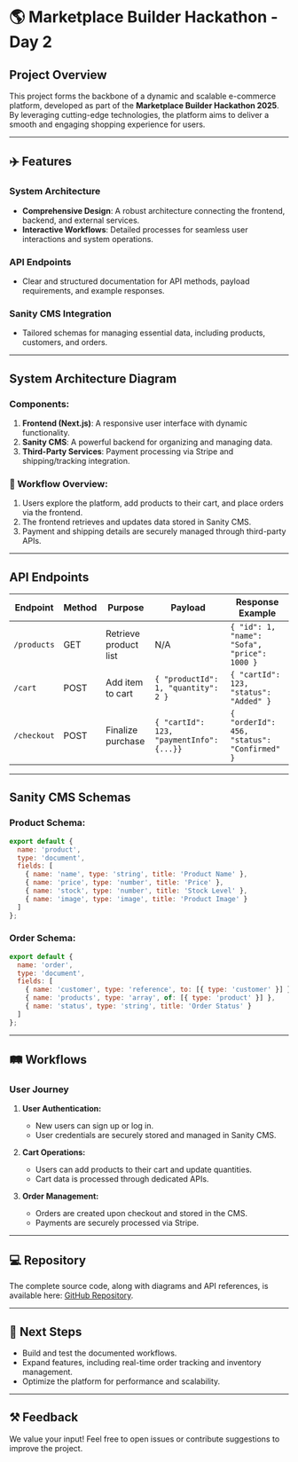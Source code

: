 # 🌎 Marketplace Builder Hackathon - Day 2

## Project Overview

This project forms the backbone of a dynamic and scalable e-commerce platform, developed as part of the **Marketplace Builder Hackathon 2025**. By leveraging cutting-edge technologies, the platform aims to deliver a smooth and engaging shopping experience for users.

---

## ✈️ Features

### System Architecture
- **Comprehensive Design**: A robust architecture connecting the frontend, backend, and external services.
- **Interactive Workflows**: Detailed processes for seamless user interactions and system operations.

### API Endpoints
- Clear and structured documentation for API methods, payload requirements, and example responses.

### Sanity CMS Integration
- Tailored schemas for managing essential data, including products, customers, and orders.

---

## System Architecture Diagram

### Components:
1. **Frontend (Next.js)**: A responsive user interface with dynamic functionality.
2. **Sanity CMS**: A powerful backend for organizing and managing data.
3. **Third-Party Services**: Payment processing via Stripe and shipping/tracking integration.

### 📢 Workflow Overview:
1. Users explore the platform, add products to their cart, and place orders via the frontend.
2. The frontend retrieves and updates data stored in Sanity CMS.
3. Payment and shipping details are securely managed through third-party APIs.

---

## API Endpoints

| Endpoint      | Method | Purpose               | Payload                                | Response Example                              |
|---------------|--------|-----------------------|----------------------------------------|----------------------------------------------|
| `/products`   | GET    | Retrieve product list | N/A                                    | `{ "id": 1, "name": "Sofa", "price": 1000 }` |
| `/cart`       | POST   | Add item to cart      | `{ "productId": 1, "quantity": 2 }` | `{ "cartId": 123, "status": "Added" }`      |
| `/checkout`   | POST   | Finalize purchase     | `{ "cartId": 123, "paymentInfo": {...}}` | `{ "orderId": 456, "status": "Confirmed" }` |

---

## Sanity CMS Schemas

### Product Schema:
```javascript
export default {
  name: 'product',
  type: 'document',
  fields: [
    { name: 'name', type: 'string', title: 'Product Name' },
    { name: 'price', type: 'number', title: 'Price' },
    { name: 'stock', type: 'number', title: 'Stock Level' },
    { name: 'image', type: 'image', title: 'Product Image' }
  ]
};
```

### Order Schema:
```javascript
export default {
  name: 'order',
  type: 'document',
  fields: [
    { name: 'customer', type: 'reference', to: [{ type: 'customer' }] },
    { name: 'products', type: 'array', of: [{ type: 'product' }] },
    { name: 'status', type: 'string', title: 'Order Status' }
  ]
};
```

---

## 🛤️ Workflows

### User Journey

1. **User Authentication:**
   - New users can sign up or log in.
   - User credentials are securely stored and managed in Sanity CMS.

2. **Cart Operations:**
   - Users can add products to their cart and update quantities.
   - Cart data is processed through dedicated APIs.

3. **Order Management:**
   - Orders are created upon checkout and stored in the CMS.
   - Payments are securely processed via Stripe.

---

## 💻 Repository

The complete source code, along with diagrams and API references, is available here: [GitHub Repository](#).

---

## 🎯 Next Steps

- Build and test the documented workflows.
- Expand features, including real-time order tracking and inventory management.
- Optimize the platform for performance and scalability.

---

## ⚒️ Feedback

We value your input! Feel free to open issues or contribute suggestions to improve the project.


